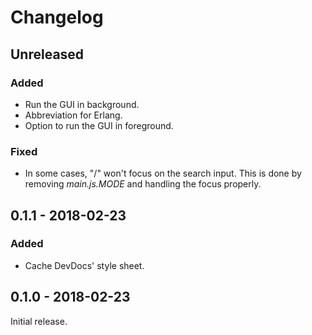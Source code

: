 # Changelog


## Unreleased

### Added

- Run the GUI in background.
- Abbreviation for Erlang.
- Option to run the GUI in foreground.

### Fixed

- In some cases, "/" won't focus on the search input. This is done by removing _main.js.MODE_ and handling the focus properly.


## 0.1.1 - 2018-02-23

### Added

- Cache DevDocs' style sheet.


## 0.1.0 - 2018-02-23

Initial release.
